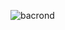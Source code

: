 ![bacrond](https://github.com/yousse7f/Ybdf-bdfs/assets/104494233/06644540-e103-4413-9c34-82ac4d25d6be)
